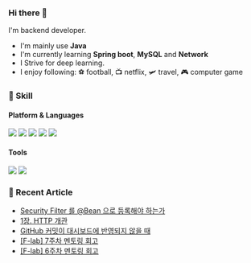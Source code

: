### Hi there 👋

I'm backend developer.

- I'm mainly use **Java**
- I'm currently learning **Spring boot**, **MySQL** and **Network**
- I Strive for deep learning.
- I enjoy following: ⚽ football, 📺 netflix, 🛩️ travel, 🎮 computer game

### 💪 Skill

#### Platform & Languages
<img src="https://img.shields.io/badge/Spring-6DB33F?style=flat-square&logo=Spring&logoColor=white"/> <img src="https://img.shields.io/badge/Spring%20boot-6DB33F?style=flat-square&logo=Spring%20Boot&logoColor=white"/> <img src="https://img.shields.io/badge/MySQL-4479A1?style=flat-square&logo=MySQL&logoColor=white"/> <img src="https://img.shields.io/badge/Gradle-02303A?style=flat-square&logo=Gradle&logoColor=white"/> <img src="https://img.shields.io/badge/java-007396?style=flat-square&logo=java&logoColor=white">

#### Tools
<img src="https://img.shields.io/badge/Git-F05032?style=flat-square&logo=Git&logoColor=white"/> <img src="https://img.shields.io/badge/IntelliJ-000000?style=flat-square&logo=IntelliJ%20IDEA&logoColor=white"/> 



### 📖 Recent Article
<!-- BLOG-POST-LIST:START -->
- [Security Filter 를 @Bean 으로 등록해야 하는가](https://cookie-dev.tistory.com/10)
- [1장. HTTP 개관](https://cookie-dev.tistory.com/9)
- [GitHub 커밋이 대시보드에 반영되지 않을 때](https://cookie-dev.tistory.com/8)
- [[F-lab] 7주차 멘토링 회고](https://cookie-dev.tistory.com/7)
- [[F-lab] 6주차 멘토링 회고](https://cookie-dev.tistory.com/6)
<!-- BLOG-POST-LIST:END -->
